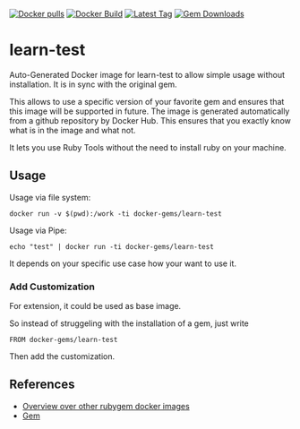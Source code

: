 [![Docker pulls](https://img.shields.io/docker/pulls/rubygem/learn-test.svg)](https://hub.docker.com/r/rubygem/learn-test/)
[![Docker Build](https://img.shields.io/docker/automated/rubygem/learn-test.svg)](https://hub.docker.com/r/rubygem/learn-test/)
[![Latest Tag](https://img.shields.io/github/tag/docker-rubygem/learn-test.svg)](https://hub.docker.com/r/rubygem/learn-test/)
[![Gem Downloads](https://img.shields.io/gem/dt/learn-test.svg)](https://rubygems.org/gems/learn-test/)
# learn-test

Auto-Generated Docker image for learn-test to allow simple usage without installation.
It is in sync with the original gem.

This allows to use a specific version of your favorite gem and ensures that this image will be supported in future.
The image is generated automatically from a github repository by Docker Hub.
This ensures that you exactly know what is in the image and what not.

It lets you use Ruby Tools without the need to install ruby on your machine.

## Usage

Usage via file system:

`docker run -v $(pwd):/work -ti docker-gems/learn-test`

Usage via Pipe:

`echo "test" | docker run -ti docker-gems/learn-test`

It depends on your specific use case how your want to use it.

### Add Customization

For extension, it could be used as base image.

So instead of struggeling with the installation of a gem, just write

`FROM docker-gems/learn-test`

Then add the customization.

## References

 - [Overview over other rubygem docker images](https://github.com/thinkbot/docker-rubygem)
 - [Gem](https://rubygems.org/gems/learn-test/)
